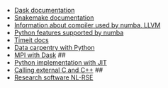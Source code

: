 - [Dask documentation](https://docs.dask.org/en/stable/)
- [Snakemake documentation](https://snakemake.readthedocs.io/en/stable/)
- [Information about compiler used by numba, LLVM](https://ww.llvm.org)
- [Python features supported by numba](https://numba.pydata.org/numba-doc/dev/reference/pysupported.html)
- [Timeit docs](https://docs.python.org/3/library/timeit.html)
- [Data carpentry with Python](https://3zpb11r.momice.events/page/854828)
- [MPI with Dask](https://mpi.dask.org/en/latest/) ##
- [Python implementation with JIT](https://pypy.org)
- [Calling external C and C++](https://carpentries-incubator.github.io/lesson-parallel-python/08-calling_external_C_libraries/index.html) ##
- [Research software NL-RSE](https://nl-rse.org)
